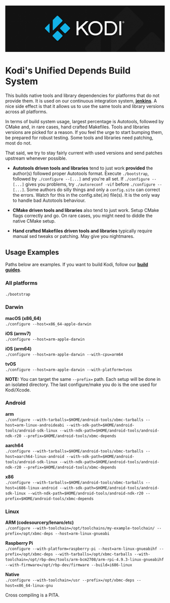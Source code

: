 ![Kodi Logo](../../docs/resources/banner_slim.png)

# Kodi's Unified Depends Build System
This builds native tools and library dependencies for platforms that do not provide them. It is used on our continuous integration system, **[jenkins](http://jenkins.kodi.tv/)**. A nice side effect is that it allows us to use the same tools and library versions across all platforms.

In terms of build system usage, largest percentage is Autotools, followed by CMake and, in rare cases, hand crafted Makefiles. Tools and libraries versions are picked for a reason. If you feel the urge to start bumping them, be prepared for robust testing. Some tools and libraries need patching, most do not.

That said, we try to stay fairly current with used versions and send patches upstream whenever possible.


* **Autotools driven tools and libraries** tend to just work **provided** the author(s) followed proper Autotools format. Execute `./bootstrap`, followed by `./configure --[...]` and you're all set. If `./configure --[...]` gives you problems, try `./autoreconf -vif` before `./configure --[...]`.
Some authors do silly things and only a `config.site` can correct the errors. Watch for this in the config.site(.in) file(s). It is the only way to handle bad Autotools behaviour.

* **CMake driven tools and libraries** also tend to just work. Setup CMake flags correctly and go. On rare cases, you might need to diddle the native CMake setup.

* **Hand crafted Makefiles driven tools and libraries** typically require manual sed tweaks or patching. May give you nightmares.

## Usage Examples
Paths below are examples. If you want to build Kodi, follow our **[build guides](../../docs/README.md)**.
### All platforms
`./bootstrap`
### Darwin
**macOS (x86_64)**  
`./configure --host=x86_64-apple-darwin`

**iOS (armv7)**  
`./configure --host=arm-apple-darwin`

**iOS (arm64)**  
`./configure --host=arm-apple-darwin --with-cpu=arm64`

**tvOS**  
`./configure --host=arm-apple-darwin --with-platform=tvos`

**NOTE:** You can target the same `--prefix=` path. Each setup will be done in an isolated directory. The last configure/make you do is the one used for Kodi/Xcode.
 
### Android
**arm**  
`./configure --with-tarballs=$HOME/android-tools/xbmc-tarballs --host=arm-linux-androideabi --with-sdk-path=$HOME/android-tools/android-sdk-linux --with-ndk-path=$HOME/android-tools/android-ndk-r20 --prefix=$HOME/android-tools/xbmc-depends`

**aarch64**  
`./configure --with-tarballs=$HOME/android-tools/xbmc-tarballs --host=aarch64-linux-android --with-sdk-path=$HOME/android-tools/android-sdk-linux --with-ndk-path=$HOME/android-tools/android-ndk-r20 --prefix=$HOME/android-tools/xbmc-depends`

**x86**  
`./configure --with-tarballs=$HOME/android-tools/xbmc-tarballs --host=i686-linux-android --with-sdk-path=$HOME/android-tools/android-sdk-linux --with-ndk-path=$HOME/android-tools/android-ndk-r20 --prefix=$HOME/android-tools/xbmc-depends`

### Linux
**ARM (codesourcery/lenaro/etc)**  
`./configure --with-toolchain=/opt/toolchains/my-example-toolchain/ --prefix=/opt/xbmc-deps --host=arm-linux-gnueabi`

**Raspberry Pi**  
`./configure --with-platform=raspberry-pi --host=arm-linux-gnueabihf --prefix=/opt/xbmc-deps --with-tarballs=/opt/xbmc-tarballs --with-toolchain=/opt/rbp-dev/tools/arm-bcm2708/arm-rpi-4.9.3-linux-gnueabihf --with-firmware=/opt/rbp-dev/firmware --build=i686-linux`

**Native**  
`./configure --with-toolchain=/usr --prefix=/opt/xbmc-deps --host=x86_64-linux-gnu`

Cross compiling is a PITA.
